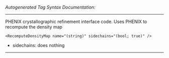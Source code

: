 _Autogenerated Tag Syntax Documentation:_

---
PHENIX crystallographic refinement interface code. Uses PHENIX to recompute the density map

```
<RecomputeDensityMap name="(string)" sidechains="(bool; true)" />
```

-   sidechains: does nothing

---
